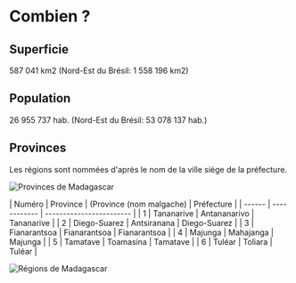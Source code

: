 # Combien ?

## Superficie

587 041 km2 (Nord-Est du Brésil: ‎1 558 196 km2)

## Population

26 955 737 hab. (Nord-Est du Brésil: ‎53 078 137 hab.)

## Provinces

Les régions sont nommées d'après le nom de la ville siège de la préfecture.

![Provinces de Madagascar](https://upload.wikimedia.org/wikipedia/commons/thumb/6/68/MadagascarProvinces001.svg/440px-MadagascarProvinces001.svg.png)

| Numéro | Province     | (Province (nom malgache) | Préfecture   |
| ------ | ------------ | ------------------------ |
| 1      | Tananarive   | Antananarivo             | Tananarive   |
| 2      | Diego-Suarez | Antsiranana              | Diego-Suarez |
| 3      | Fianarantsoa | Fianarantsoa             | Fianarantsoa |
| 4      | Majunga      | Mahajanga                | Majunga      |
| 5      | Tamatave     | Toamasina                | Tamatave     |
| 6      | Tuléar       | Toliara                  | Tuléar       |

![Régions de Madagascar](https://upload.wikimedia.org/wikipedia/commons/thumb/b/b6/Madagascar-regions.png/500px-Madagascar-regions.png)